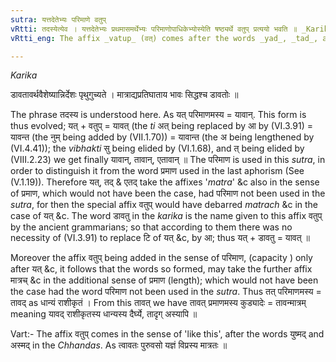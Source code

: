 ```yaml
---
sutra: यत्तदेतेभ्यः परिमाणे वतुप्
vRtti: तदस्येत्येव । यत्तदेतेभ्यः प्रथमासमर्थेभ्यः परिमाणोपाधिकेभ्योस्येति षष्ठ्यर्थे वतुप् प्रत्ययो भवति ॥ _Karika_ डावतावर्थवैशेष्यान्निर्देशः पृथुगुच्यते । मात्राद्यप्रतिघाताय भावः सिद्धश्च डावतोः ॥
vRtti_eng: The affix _vatup_ (वत्) comes after the words _yad_, _tad_, and _etad_, being in the first case of construction, in signifying 'that where of this is the measure of volume'.

---
```

_Karika_

डावतावर्थवैशेष्यान्निर्देशः पृथुगुच्यते ।
मात्राद्यप्रतिघाताय भावः सिद्धश्च डावतोः ॥

The phrase तदस्य is understood here. As यत् परिमाणमस्य = यावान्. This form is thus evolved; यत् + वतुप् = यावत् (the _ti_ अत् being replaced by आ by (VI.3.91) = यावन्त (the नुम् being added by (VII.1.70)) = यावान्त (the अ being lengthened by (VI.4.41)); the _vibhakti_ सु being elided by (VI.1.68), and त् being elided by (VIII.2.23) we get finally यावान्, तावान्, एतावान् ॥ The परिमाण is used in this _sutra_, in order to distinguish it from the word प्रमाण used in the last aphorism (See (V.1.19)). Therefore यत्, तद् & एतद् take the affixes '_matra_' &c also in the sense of प्रमाण, which would not have been the case, had परिमाण not been used in the _sutra_, for then the special affix वतुप् would have debarred _matrach_ &c in the case of यत् &c. The word डावतु in the _karika_ is the name given to this affix वतुप् by the ancient grammarians; so that according to them there was no necessity of (VI.3.91) to replace टि of यत् &c, by आ; thus यत् + डावतु = यावत् ॥

Moreover the affix वतुप् being added in the sense of परिमाण, (capacity ) only after यत् &c, it follows that the words so formed, may take the further affix मात्रच् &c in the additional sense of प्रमाण (length); which would not have been the case had the word परिमाण not been used in the _sutra_. Thus तत् परिमाणमस्य = तावद् as धान्यं राशीकृतं । From this तावत् we have तावत् प्रमाणमस्य कुड्यादेः = तावन्मात्रम् meaning यावद् राशीकृतस्य धान्यस्य दैर्घ्ये, तादृग् अस्यापि ॥

Vart:- The affix वतुप् comes in the sense of 'like this', after the words युष्मद् and अस्मद् in the _Chhandas_. As त्वावतः पुरुवसो यज्ञं विप्रस्य मात्रतः ॥